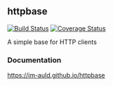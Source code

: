 ## httpbase

[![Build Status](https://travis-ci.org/im-auld/httpbase.svg?branch=master)](https://travis-ci.org/im-auld/httpbase) [![Coverage Status](https://coveralls.io/repos/github/im-auld/httpbase/badge.svg?branch=master)](https://coveralls.io/github/im-auld/httpbase?branch=master)

A simple base for HTTP clients


### Documentation

https://im-auld.github.io/httpbase
